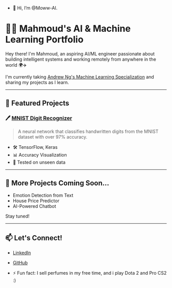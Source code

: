 - 👋 Hi, I’m @Moww-AI.
# 👨‍💻 Mahmoud's AI & Machine Learning Portfolio

Hey there! I'm Mahmoud, an aspiring AI/ML engineer passionate about building intelligent systems and working remotely from anywhere in the world 🌍✈️

I'm currently taking [Andrew Ng's Machine Learning Specialization](https://www.coursera.org/specializations/machine-learning-introduction) and sharing my projects as I learn.

---

## 🧠 Featured Projects

### 🖊️ [MNIST Digit Recognizer](./mnist-digit-recognizer.ipynb)
> A neural network that classifies handwritten digits from the MNIST dataset with over 97% accuracy.

- 🛠️ TensorFlow, Keras
- 📊 Accuracy Visualization
- 🧪 Tested on unseen data

---

## 🌱 More Projects Coming Soon...
- Emotion Detection from Text
- House Price Predictor
- AI-Powered Chatbot

Stay tuned!

---

## 📫 Let's Connect!
- [LinkedIn](https://www.linkedin.com/in/mahmoud-el-ayache-391383159/)
- [GitHub](https://github.com/Moww-AI)


- ⚡ Fun fact: I sell perfumes in my free time, and i play Dota 2 and Pro CS2 :) 

<!---
Moww-AI/Moww-AI is a ✨ special ✨ repository because its `README.md` (this file) appears on your GitHub profile.
You can click the Preview link to take a look at your changes.
--->
